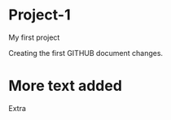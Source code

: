 # Project-1
My first project

Creating the first GITHUB document changes.

# More text added

Extra

